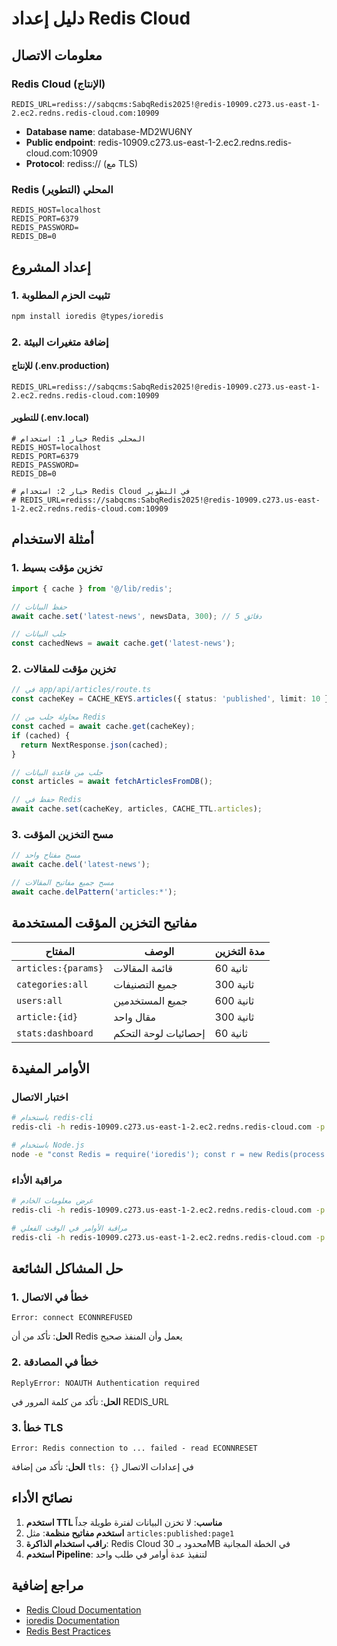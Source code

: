 # دليل إعداد Redis Cloud

## معلومات الاتصال

### Redis Cloud (الإنتاج)
```env
REDIS_URL=rediss://sabqcms:SabqRedis2025!@redis-10909.c273.us-east-1-2.ec2.redns.redis-cloud.com:10909
```

- **Database name**: database-MD2WU6NY
- **Public endpoint**: redis-10909.c273.us-east-1-2.ec2.redns.redis-cloud.com:10909
- **Protocol**: rediss:// (مع TLS)

### Redis المحلي (التطوير)
```env
REDIS_HOST=localhost
REDIS_PORT=6379
REDIS_PASSWORD=
REDIS_DB=0
```

## إعداد المشروع

### 1. تثبيت الحزم المطلوبة
```bash
npm install ioredis @types/ioredis
```

### 2. إضافة متغيرات البيئة

#### للإنتاج (.env.production)
```env
REDIS_URL=rediss://sabqcms:SabqRedis2025!@redis-10909.c273.us-east-1-2.ec2.redns.redis-cloud.com:10909
```

#### للتطوير (.env.local)
```env
# خيار 1: استخدام Redis المحلي
REDIS_HOST=localhost
REDIS_PORT=6379
REDIS_PASSWORD=
REDIS_DB=0

# خيار 2: استخدام Redis Cloud في التطوير
# REDIS_URL=rediss://sabqcms:SabqRedis2025!@redis-10909.c273.us-east-1-2.ec2.redns.redis-cloud.com:10909
```

## أمثلة الاستخدام

### 1. تخزين مؤقت بسيط
```typescript
import { cache } from '@/lib/redis';

// حفظ البيانات
await cache.set('latest-news', newsData, 300); // 5 دقائق

// جلب البيانات
const cachedNews = await cache.get('latest-news');
```

### 2. تخزين مؤقت للمقالات
```typescript
// في app/api/articles/route.ts
const cacheKey = CACHE_KEYS.articles({ status: 'published', limit: 10 });

// محاولة جلب من Redis
const cached = await cache.get(cacheKey);
if (cached) {
  return NextResponse.json(cached);
}

// جلب من قاعدة البيانات
const articles = await fetchArticlesFromDB();

// حفظ في Redis
await cache.set(cacheKey, articles, CACHE_TTL.articles);
```

### 3. مسح التخزين المؤقت
```typescript
// مسح مفتاح واحد
await cache.del('latest-news');

// مسح جميع مفاتيح المقالات
await cache.delPattern('articles:*');
```

## مفاتيح التخزين المؤقت المستخدمة

| المفتاح | الوصف | مدة التخزين |
|---------|-------|--------------|
| `articles:{params}` | قائمة المقالات | 60 ثانية |
| `categories:all` | جميع التصنيفات | 300 ثانية |
| `users:all` | جميع المستخدمين | 600 ثانية |
| `article:{id}` | مقال واحد | 300 ثانية |
| `stats:dashboard` | إحصائيات لوحة التحكم | 60 ثانية |

## الأوامر المفيدة

### اختبار الاتصال
```bash
# باستخدام redis-cli
redis-cli -h redis-10909.c273.us-east-1-2.ec2.redns.redis-cloud.com -p 10909 -a SabqRedis2025! --tls ping

# باستخدام Node.js
node -e "const Redis = require('ioredis'); const r = new Redis(process.env.REDIS_URL, {tls:{}}); r.ping().then(console.log).then(() => r.quit())"
```

### مراقبة الأداء
```bash
# عرض معلومات الخادم
redis-cli -h redis-10909.c273.us-east-1-2.ec2.redns.redis-cloud.com -p 10909 -a SabqRedis2025! --tls info

# مراقبة الأوامر في الوقت الفعلي
redis-cli -h redis-10909.c273.us-east-1-2.ec2.redns.redis-cloud.com -p 10909 -a SabqRedis2025! --tls monitor
```

## حل المشاكل الشائعة

### 1. خطأ في الاتصال
```
Error: connect ECONNREFUSED
```
**الحل**: تأكد من أن Redis يعمل وأن المنفذ صحيح

### 2. خطأ في المصادقة
```
ReplyError: NOAUTH Authentication required
```
**الحل**: تأكد من كلمة المرور في REDIS_URL

### 3. خطأ TLS
```
Error: Redis connection to ... failed - read ECONNRESET
```
**الحل**: تأكد من إضافة `tls: {}` في إعدادات الاتصال

## نصائح الأداء

1. **استخدم TTL مناسب**: لا تخزن البيانات لفترة طويلة جداً
2. **استخدم مفاتيح منظمة**: مثل `articles:published:page1`
3. **راقب استخدام الذاكرة**: Redis Cloud محدود بـ 30MB في الخطة المجانية
4. **استخدم Pipeline**: لتنفيذ عدة أوامر في طلب واحد

## مراجع إضافية

- [Redis Cloud Documentation](https://docs.redis.com/latest/rc/)
- [ioredis Documentation](https://github.com/luin/ioredis)
- [Redis Best Practices](https://redis.io/docs/manual/patterns/) 